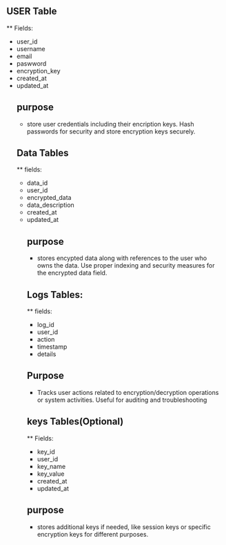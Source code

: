 ## USER Table
** Fields: <ul><li>user_id</li><li>username</li><li>email</li><li>paswword</li><li>encryption_key</li><li>created_at</li><li>updated_at</li></lu>
## purpose
- store user credentials including their encription keys. Hash passwords for security and store encryption keys securely.
## Data Tables
** fields: <ul><li>data_id</li><li>user_id</li><li>encrypted_data</li><li>data_description</li><li>created_at</li><li>updated_at</li></lu>
## purpose
- stores encypted data along with references to the user who owns the data. Use proper indexing and security measures for the encrypted data field.
## Logs Tables:
** fields: <ul><li>log_id</li><li>user_id</li><li>action</li><li>timestamp</li><li>details</li></ul>
## Purpose
- Tracks user actions related to encryption/decryption operations or system activities. Useful for auditing and troubleshooting
## keys Tables(Optional)
** Fields: <ul><li>key_id</li><li>user_id</li><li>key_name</li><li>key_value</li><li>created_at</li><li>updated_at</li></ul>
## purpose
- stores additional keys if needed, like session keys or specific encryption keys for different purposes.